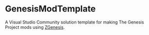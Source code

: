 # GenesisModTemplate
A Visual Studio Community solution template for making The Genesis Project mods using [ZGenesis](https://github.com/Zephi-Sero/ZGenesis/).
